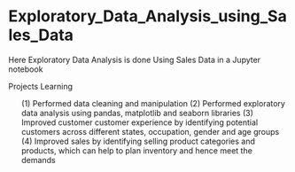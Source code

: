 # Exploratory_Data_Analysis_using_Sales_Data

Here Exploratory Data Analysis is done Using Sales Data in a Jupyter notebook

<p>Projects Learning</p>
<ul>
  (1) Performed data cleaning and manipulation
(2) Performed exploratory data analysis using pandas, matplotlib and seaborn libraries
(3) Improved customer customer experience by identifying potential customers across different states, occupation, gender and age groups
(4) Improved sales by identifying selling product categories and products, which can help to plan inventory and hence meet the demands
</ul>

